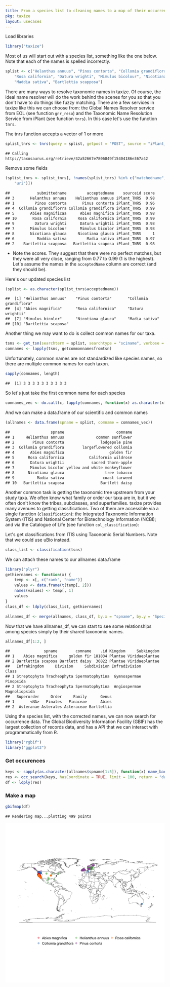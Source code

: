 ```yaml
---
title: From a species list to cleaning names to a map of their occurrences
pkg: taxize
layout: usecases
---
```


Load libraries


```r
library("taxize")
```


Most of us will start out with a species list, something like the one below. Note that each of the names is spelled incorrectly.


```r
splist <- c("Helanthus annuus", "Pinos contorta", "Collomia grandiflorra", "Abies magnificaa", 
    "Rosa california", "Datura wrighti", "Mimulus bicolour", "Nicotiana glauca", 
    "Maddia sativa", "Bartlettia scapposa")
```


There are many ways to resolve taxonomic names in taxize. Of course, the ideal name resolver will do the work behind the scenes for you so that you don't have to do things like fuzzy matching. There are a few services in taxize like this we can choose from: the Global Names Resolver service from EOL (see function `gnr_reso`) and the Taxonomic Name Resolution Service from iPlant (see function `tnrs`). In this case let's use the function `tnrs`.

The tnrs function accepts a vector of 1 or more


```r
splist_tnrs <- tnrs(query = splist, getpost = "POST", source = "iPlant_TNRS")
```

```
## Calling http://taxosaurus.org/retrieve/42a52667e7806849f15404186e367a42
```


Remove some fields


```r
(splist_tnrs <- splist_tnrs[, !names(splist_tnrs) %in% c("matchedname", "annotations", 
    "uri")])
```

```
##            submittedname         acceptedname    sourceid score
## 3       Helanthus annuus    Helianthus annuus iPlant_TNRS  0.98
## 1         Pinos contorta       Pinus contorta iPlant_TNRS  0.96
## 4  Collomia grandiflorra Collomia grandiflora iPlant_TNRS  0.99
## 5       Abies magnificaa      Abies magnifica iPlant_TNRS  0.98
## 10       Rosa california     Rosa californica iPlant_TNRS  0.99
## 9         Datura wrighti      Datura wrightii iPlant_TNRS  0.98
## 7       Mimulus bicolour      Mimulus bicolor iPlant_TNRS  0.98
## 8       Nicotiana glauca     Nicotiana glauca iPlant_TNRS     1
## 6          Maddia sativa         Madia sativa iPlant_TNRS  0.97
## 2    Bartlettia scapposa   Bartlettia scaposa iPlant_TNRS  0.98
```



* Note the scores. They suggest that there were no perfect matches, but they were all very close, ranging from 0.77 to 0.99 (1 is the highest). Let's assume the names in the `acceptedName` column are correct (and they should be).

Here's our updated species list


```r
(splist <- as.character(splist_tnrs$acceptedname))
```

```
##  [1] "Helianthus annuus"    "Pinus contorta"       "Collomia grandiflora"
##  [4] "Abies magnifica"      "Rosa californica"     "Datura wrightii"     
##  [7] "Mimulus bicolor"      "Nicotiana glauca"     "Madia sativa"        
## [10] "Bartlettia scaposa"
```


Another thing we may want to do is collect common names for our taxa.


```r
tsns <- get_tsn(searchterm = splist, searchtype = "sciname", verbose = FALSE)
comnames <- lapply(tsns, getcommonnamesfromtsn)
```


Unfortunately, common names are not standardized like species names, so there are multiple common names for each taxon.


```r
sapply(comnames, length)
```

```
##  [1] 3 3 3 3 3 3 3 3 3 3
```


So let's just take the first common name for each species


```r
comnames_vec <- do.call(c, lapply(comnames, function(x) as.character(x[1, "comname"])))
```


And we can make a data.frame of our scientific and common names


```r
(allnames <- data.frame(spname = splist, comname = comnames_vec))
```

```
##                  spname                       comname
## 1     Helianthus annuus              common sunflower
## 2        Pinus contorta                lodgepole pine
## 3  Collomia grandiflora        largeflowered collomia
## 4       Abies magnifica                    golden fir
## 5      Rosa californica           California wildrose
## 6       Datura wrightii            sacred thorn-apple
## 7       Mimulus bicolor yellow and white monkeyflower
## 8      Nicotiana glauca                  tree tobacco
## 9          Madia sativa                 coast tarweed
## 10   Bartlettia scaposa                Bartlett daisy
```


Another common task is getting the taxonomic tree upstream from your study taxa. We often know what family or order our taxa are in, but it we often don't know the tribes, subclasses, and superfamilies. taxize provides many avenues to getting classifications. Two of them are accessible via a single function (`classification`): the Integrated Taxonomic Information System (ITIS) and National Center for Biotechnology Information (NCBI); and via the Catalogue of Life (see function `col_classification`):

Let's get classifications from ITIS using Taxonomic Serial Numbers. Note that we could use uBio instead.


```r
class_list <- classification(tsns)
```


We can attach these names to our allnames data.frame


```r
library("plyr")
gethiernames <- function(x) {
    temp <- x[, c("rank", "name")]
    values <- data.frame(t(temp[, 2]))
    names(values) <- temp[, 1]
    values
}
class_df <- ldply(class_list, gethiernames)
```



```r
allnames_df <- merge(allnames, class_df, by.x = "spname", by.y = "Species")
```


Now that we have allnames_df, we can start to see some relationships among species simply by their shared taxonomic names.


```r
allnames_df[1:2, ]
```

```
##               spname        comname    .id Kingdom     Subkingdom
## 1    Abies magnifica     golden fir 181834 Plantae Viridaeplantae
## 2 Bartlettia scaposa Bartlett daisy  36822 Plantae Viridaeplantae
##   Infrakingdom     Division     Subdivision Infradivision         Class
## 1 Streptophyta Tracheophyta Spermatophytina  Gymnospermae     Pinopsida
## 2 Streptophyta Tracheophyta Spermatophytina  Angiospermae Magnoliopsida
##   Superorder     Order     Family      Genus
## 1       <NA>   Pinales   Pinaceae      Abies
## 2  Asteranae Asterales Asteraceae Bartlettia
```


Using the species list, with the corrected names, we can now search for occurrence data. The Global Biodiversity Information Facility (GBIF) has the largest collection of records data, and has a  API that we can interact with programmatically from R.


```r
library("rgbif")
library("ggplot2")
```


### Get occurences


```r
keys <- sapply(as.character(allnames$spname[1:5]), function(x) name_backbone(x)$speciesKey)
res <- occ_search(keys, hasCoordinate = TRUE, limit = 100, return = "data")
df <- ldply(res)
```


### Make a map


```r
gbifmap(df)
```

```
## Rendering map...plotting 499 points
```

![plot of chunk unnamed-chunk-16](figure/unnamed-chunk-16.png) 

